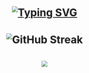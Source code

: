 <h1 align="center">
<a href="https://belvo.com/"><img src="https://readme-typing-svg.demolab.com?font=Inter&pause=1000&center=true&vCenter=true&width=435&lines=Software+Engineer+at+Belvo;%CB%B6%E1%B5%94+%E1%B5%95+%E1%B5%94%CB%B6" alt="Typing SVG" /></a>
</h1>

<h1 align="center">
<img src="https://streak-stats.demolab.com?user=blv-felipecustodio&theme=transparent&hide_border=true&short_numbers=true&exclude_days=Sun%2CSat" alt="GitHub Streak" />
</h1>

<h1 align="center">
<img src="https://github-profile-summary-cards.vercel.app/api/cards/profile-details?username=blv-felipecustodio&theme=github" />
</h1>
